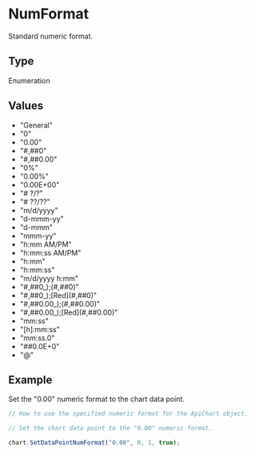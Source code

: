 # NumFormat

Standard numeric format.

## Type

Enumeration

## Values

- "General"
- "0"
- "0.00"
- "#,##0"
- "#,##0.00"
- "0%"
- "0.00%"
- "0.00E+00"
- "# ?/?"
- "# ??/??"
- "m/d/yyyy"
- "d-mmm-yy"
- "d-mmm"
- "mmm-yy"
- "h:mm AM/PM"
- "h:mm:ss AM/PM"
- "h:mm"
- "h:mm:ss"
- "m/d/yyyy h:mm"
- "#,##0_);(#,##0)"
- "#,##0_);\[Red\](#,##0)"
- "#,##0.00_);(#,##0.00)"
- "#,##0.00_);\[Red\](#,##0.00)"
- "mm:ss"
- "\[h\]:mm:ss"
- "mm:ss.0"
- "##0.0E+0"
- "@"


## Example

Set the "0.00" numeric format to the chart data point.

```javascript editor-xlsx
// How to use the specified numeric format for the ApiChart object.

// Set the chart data point to the "0.00" numeric format.

chart.SetDataPointNumFormat("0.00", 0, 1, true);

```
